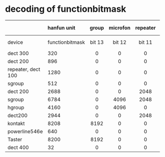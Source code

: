 # decoding of functionbitmask

||hanfun unit|group|microfon|repeater|steckdose|temp|energie|hkr|2xbutton?|alarm|button|not used|not used|hanfun device|
|:--------|:--------|:-:|:-:|:-:|:-:|:-:|:-:|:-:|:-:|:-:|:-:|:-:|:-:|:-:|
|device|functionbitmask|bit 13|bit 12|bit 11|bit 10|bit 9|bit 8|bit 7|bit 6|bit 5|bit 4|bit 3|bit 2|bit 1|bit 0|
|dect 300|320|0|0|0|0|0|256|0|64|0|0|0|0|0|0|
|dect 200|896|0|0|0|0|512|256|128|0|0|0|0|0|0|0|
|repeater, dect 100|1280|0|0|0|1024|0|256|0|0|0|0|0|0|0|0|
|sgroup|512|0|0|0|0|512|0|0|0|0|0|0|0|0|0|
|dect 200|2688|0|0|2048|0|512|0|128|0|0|0|0|0|0|0|
|sgroup|6784|0|4096|2048|0|512|0|128|0|0|0|0|0|0|0|
|hgroup|4160|0|4096|0|0|0|0|0|64|0|0|0|0|0|0|
|dect200|2944|0|0|2048|0|512|256|128|0|0|0|0|0|0|0|
|kontakt|8208|8192|0|0|0|0|0|0|0|0|16|0|0|0|0|
|powerline546e|640|0|0|0|0|512|0|128|0|0|0|0|0|0|0|
|Taster|8200|8192|0|0|0|0|0|0|0|0|0|8|0|0|0|
|dect 400|32|0|0|0|0|0|0|0|0|32|0|0|0|0|0|
